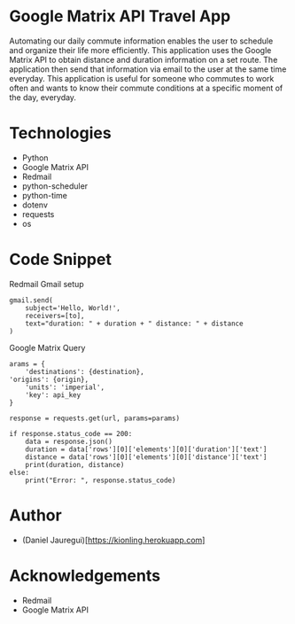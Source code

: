 # Google Matrix API Travel App
Automating our daily commute information enables the user to schedule and organize their life more efficiently. This application uses the Google Matrix API to obtain distance and duration information on a set route. The application then send that information via email to the user at the same time everyday. This application is useful for someone who commutes to work often and wants to know their commute conditions at a specific moment of the day, everyday. 


# Technologies 
* Python 
* Google Matrix API 
* Redmail 
* python-scheduler
* python-time
* dotenv
* requests 
* os

# Code Snippet
Redmail Gmail setup 
```
gmail.send(
    subject='Hello, World!',
    receivers=[to],
    text="duration: " + duration + " distance: " + distance
)

```
Google Matrix Query
```
arams = {
    'destinations': {destination},
'origins': {origin}, 
    'units': 'imperial',
    'key': api_key
}

response = requests.get(url, params=params)

if response.status_code == 200:
    data = response.json()
    duration = data['rows'][0]['elements'][0]['duration']['text']
    distance = data['rows'][0]['elements'][0]['distance']['text']
    print(duration, distance)
else:
    print("Error: ", response.status_code)

```


# Author
* (Daniel Jauregui)[https://kionling.herokuapp.com]

# Acknowledgements 
* Redmail
* Google Matrix API

